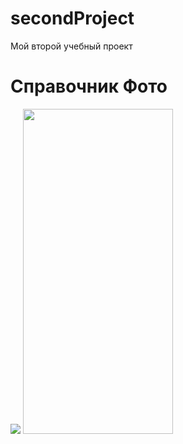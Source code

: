 # secondProject
 Мой второй учебный проект
 # Справочник Фото
 <img src="https://github.com/MirDanRu/media/blob/main/secondProject.jpg"/>
 <img src="https://github.com/MirDanRu/media/blob/main/secondProject.gif" width="240" height="520" />
